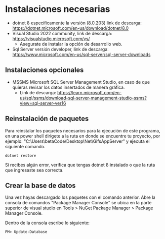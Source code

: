 # Instalaciones necesarias
- dotnet 8 específicamente la versión (8.0.203) link de descarga: https://dotnet.microsoft.com/en-us/download/dotnet/8.0
- Visual Studio 2022 community, link de descarga: https://visualstudio.microsoft.com/vs/
  - Asegurate de instalar la opción de desarrollo web.
- Sql Server versión developer, link de descarga: https://www.microsoft.com/en-us/sql-server/sql-server-downloads

## Instalaciones opcionales
- MSSMS Microsoft SQL Server Management Studio, en caso de que quieras revisar los datos insertados de manera gráfica.
  - Link de descarga: https://learn.microsoft.com/en-us/sql/ssms/download-sql-server-management-studio-ssms?view=sql-server-ver16

## Reinstalación de paquetes
Para reinstalar los paquetes necesarios para la ejecución de este programa, en una power shell dirigete a la ruta en donde se encuentre tu
proyecto, por ejemplo: "C:\Users\betaCode\Desktop\Net\GifsAppServer" y ejecuta el siguiente comando.

```
dotnet restore
```

Si recibes algún error, verifica que tengas dotnet 8 instalado o que la ruta que ingresaste sea correcta.

## Crear la base de datos
Una vez hayas descargado los paquetes con el comando anterior. Abre la consola de comandos "Package Manager Console" se ubica
en la parte superior de visual studio en Tools > NuGet Package Manager > Package Manager Console.

Dentro de la consola escribe lo siguiente:
```
PM> Update-Database
```

